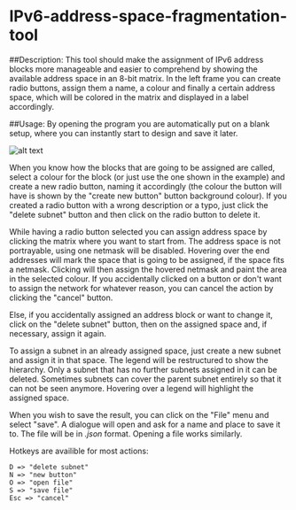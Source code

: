 # IPv6-address-space-fragmentation-tool

##Description:
This tool should make the assignment of IPv6 address blocks more manageable and easier to comprehend by showing the available address space in an 8-bit matrix. 
In the left frame you can create radio buttons, assign them a name, a colour and finally a certain address space, which will be colored in the matrix and displayed in a label accordingly.

##Usage:
By opening the program you are automatically put on a blank setup, where you can instantly start to design and save it later.

![alt text](https://raw.githubusercontent.com/lorenz-schaefer/IPv6-address-space-fragmentation-tool/master/Documentation/tool-screenshot1.png)

When you know how the blocks that are going to be assigned are called, 
select a colour for the block (or just use the one shown in the example) and create a new radio button, 
naming it accordingly (the colour the button will have is shown by the "create new button" button background colour).
If you created a radio button with a wrong description or a typo, 
just click the "delete subnet" button and then click on the radio button to delete it.

While having a radio button selected you can assign address space by clicking the matrix where you want to start from.
The address space is not portrayable, using one netmask will be disabled.
Hovering over the end addresses will mark the space that is going to be assigned,
if the space fits a netmask.
Clicking will then assign the hovered netmask and paint the area in the selected colour.
If you accidentally clicked on a button or don't want to assign the network for whatever reason,
you can cancel the action by clicking the "cancel" button.

Else, if you accidentally assigned an address block or want to change it,
click on the "delete subnet" button, then on the assigned space and, if necessary, assign it again.

To assign a subnet in an already assigned space, just create a new subnet and assign it in that space.
The legend will be restructured to show the hierarchy.
Only a subnet that has no further subnets assigned in it can be deleted.
Sometimes subnets can cover the parent subnet entirely so that it can not be seen anymore.
Hovering over a legend will highlight the assigned space.

When you wish to save the result, you can click on the "File" menu and select "save".
A dialogue will open and ask for a name and place to save it to.
The file will be in *.json* format.
Opening a file works similarly.

Hotkeys are availible for most actions:

```shell
D => "delete subnet"
N => "new button"
O => "open file"
S => "save file"
Esc => "cancel"
```


